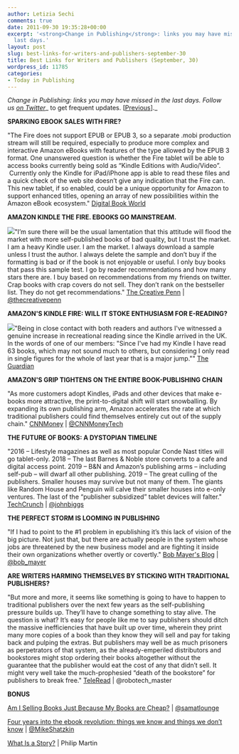 ```yaml
---
author: Letizia Sechi
comments: true
date: 2011-09-30 19:35:28+00:00
excerpt: '<strong>Change in Publishing</strong>: links you may have missed in the
  last days.'
layout: post
slug: best-links-for-writers-and-publishers-september-30
title: Best Links for Writers and Publishers (September, 30)
wordpress_id: 11785
categories:
- Today in Publishing
---
```


_Change in Publishing: links you may have missed in the last days.
Follow us [on Twitter](http://www.twitter.com/40kbooks)__ to get frequent updates. [[Previous](http://www.40kbooks.com/?p=11698)]._

**SPARKING EBOOK SALES WITH FIRE?**

"The Fire does not support EPUB or EPUB 3, so a separate .mobi production stream will still be required, especially to produce more complex and interactive Amazon eBooks with features of the type allowed by the EPUB 3 format. One unanswered question is whether the Fire tablet will be able to access books currently being sold as “Kindle Editions with Audio/Video”.  Currently only the Kindle for iPad/iPhone app is able to read these files and a quick check of the web site doesn’t give any indication that the Fire can. This new tablet, if so enabled, could be a unique opportunity for Amazon to support enhanced titles, opening an array of new possibilities within the Amazon eBook ecosystem."
[Digital Book World](http://www.digitalbookworld.com/2011/sparking-ebook-sales-with-fire/)

**AMAZON KINDLE THE FIRE. EBOOKS GO MAINSTREAM.**

[![](http://www.40kbooks.com/wp-content/uploads/kindlefamily-300x179.jpg)](http://www.40kbooks.com/?attachment_id=11787)"I’m sure there will be the usual lamentation that this attitude will flood the market with more self-published books of bad quality, but I trust the market. I am a heavy Kindle user. I am the market. I always download a sample unless I trust the author. I always delete the sample and don’t buy if the formatting is bad or if the book is not enjoyable or useful. I only buy books that pass this sample test. I go by reader recommendations and how many stars there are. I buy based on recommendations from my friends on twitter. Crap books with crap covers do not sell. They don’t rank on the bestseller list. They do not get recommendations."
[The Creative Penn](http://www.thecreativepenn.com/2011/09/28/amazon-kindle-fire/?utm_source=feedburner&utm_medium=feed&utm_campaign=Feed%3A+TheCreativePenn+%28The+Creative+Penn%29&utm_content=Twitter) | [@thecreativepenn](http://twitter.com/thecreativepenn)

**AMAZON'S KINDLE FIRE: WILL IT STOKE ENTHUSIASM FOR E-READING?**

[![](http://www.40kbooks.com/wp-content/uploads/Kindle-Fire-007.jpg)](http://www.40kbooks.com/?attachment_id=11788)"Being in close contact with both readers and authors I've witnessed a genuine increase in recreational reading since the Kindle arrived in the UK. In the words of one of our members: "Since I've had my Kindle I have read 63 books, which may not sound much to others, but considering I only read in single figures for the whole of last year that is a major jump.""
[The Guardian](http://www.guardian.co.uk/books/booksblog/2011/sep/28/amazon-kindle-fire-e-reading)

**AMAZON'S GRIP TIGHTENS ON THE ENTIRE BOOK-PUBLISHING CHAIN**

"As more customers adopt Kindles, iPads and other devices that make e-books more attractive, the print-to-digital shift will start snowballing. By expanding its own publishing arm, Amazon accelerates the rate at which traditional publishers could find themselves entirely cut out of the supply chain."
[CNNMoney](http://money.cnn.com/2011/09/27/technology/amazon_publishing/) | [@CNNMoneyTech](http://twitter.com/CNNmoneytech)

**THE FUTURE OF BOOKS: A DYSTOPIAN TIMELINE**

"2016 – Lifestyle magazines as well as most popular Conde Nast titles will go tablet-only.
2018 – The last Barnes & Noble store converts to a cafe and digital access point.
2019 – B&N and Amazon’s publishing arms – including self-pub – will dwarf all other publishing.
2019 – The great culling of the publishers. Smaller houses may survive but not many of them. The giants like Random House and Penguin will calve their smaller houses into e-only ventures. The last of the “publisher subsidized” tablet devices will falter."
[TechCrunch](http://techcrunch.com/2011/09/27/the-future-of-books-a-dystopian-timeline/?utm_source=feedburner&utm_medium=feed&utm_campaign=Feed%3A+Techcrunch+%28TechCrunch%29) | [@johnbiggs](http://twitter.com/#!/johnbiggs)

**THE PERFECT STORM IS LOOMING IN PUBLISHING**

"If I had to point to the #1 problem in epublishing it’s this lack of vision of the big picture. Not just that, but there are actually people in the system whose jobs are threatened by the new business model and are fighting it inside their own organizations whether overtly or covertly."
[Bob Mayer's Blog](http://writeitforward.wordpress.com/2011/09/27/the-perfect-storm-is-looming-in-publishing/) | [@bob_mayer](https://twitter.com/#!/Bob_Mayer)

**ARE WRITERS HARMING THEMSELVES BY STICKING WITH TRADITIONAL PUBLISHERS?**

"But more and more, it seems like something is going to have to happen to traditional publishers over the next few years as the self-publishing pressure builds up. They’ll have to change something to stay alive. The question is what? It’s easy for people like me to say publishers should ditch the massive inefficiencies that have built up over time, wherein they print many more copies of a book than they know they will sell and pay for taking back and pulping the extras.
But publishers may well be as much prisoners as perpetrators of that system, as the already-emperiled distributors and bookstores might stop ordering their books altogether without the guarantee that the publisher would eat the cost of any that didn’t sell. It might very well take the much-prophesied “death of the bookstore” for publishers to break free."
[TeleRead](http://www.teleread.com/ebooks/are-writers-harming-themselves-by-sticking-with-traditional-publishers/) | @robotech_master

**BONUS**

[Am I Selling Books Just Because My Books are Cheap?](http://www.futurebook.net/content/am-i-selling-books-just-because-my-books-are-cheap) | [@samatlounge](http://twitter.com/#!/samatlounge)

[Four years into the ebook revolution: things we know and things we don’t know](http://www.idealog.com/blog/four-years-into-the-ebook-revolution-things-we-know-and-things-we-dont-know) | [@MikeShatzkin](http://twitter.com/mikeshatzkin)

[What Is a Story?](http://janefriedman.com/2011/09/27/what-is-a-story/) | Philip Martin

